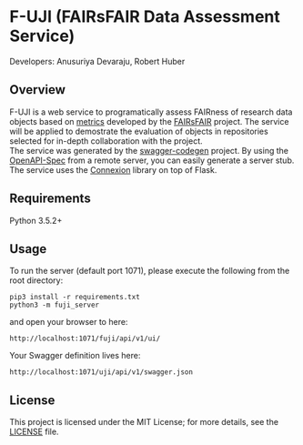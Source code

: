 # F-UJI (FAIRsFAIR Data Assessment Service)
Developers: Anusuriya Devaraju, Robert Huber

## Overview
F-UJI is a web service to programatically assess FAIRness of research data objects based on [metrics](https://doi.org/10.5281/zenodo.3775793) developed by the [FAIRsFAIR](https://www.fairsfair.eu/) project. 
The service will be applied to demostrate the evaluation of objects in repositories selected for in-depth collaboration with the project.  
The service was generated by the [swagger-codegen](https://github.com/swagger-api/swagger-codegen) project. By using the
[OpenAPI-Spec](https://github.com/swagger-api/swagger-core/wiki) from a remote server, you can easily generate a server stub.  
The service uses the [Connexion](https://github.com/zalando/connexion) library on top of Flask.

## Requirements
Python 3.5.2+

## Usage
To run the server (default port 1071), please execute the following from the root directory:

```
pip3 install -r requirements.txt
python3 -m fuji_server
```

and open your browser to here:

```
http://localhost:1071/fuji/api/v1/ui/
```

Your Swagger definition lives here:

```
http://localhost:1071/uji/api/v1/swagger.json
```
## License
This project is licensed under the MIT License; for more details, see the [LICENSE](https://github.com/pangaea-data-publisher/fuji/blob/master/LICENSE) file.
